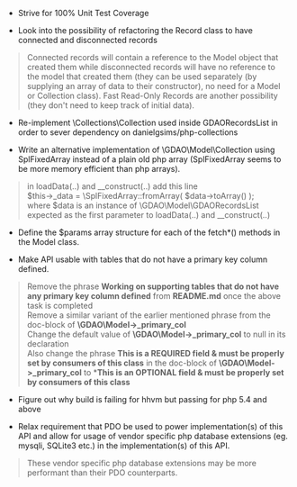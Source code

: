 * Strive for 100% Unit Test Coverage

* Look into the possibility of refactoring the Record class to have connected and disconnected records
> Connected records will contain a reference to the Model object that created them while disconnected records will have no reference to the model that created them 
> (they can be used separately (by supplying an array of data to their constructor), no need for a Model or Collection class). 
> Fast Read-Only Records are another possibility (they don't need to keep track of initial data).

* Re-implement \Collections\Collection used inside GDAORecordsList in order to sever dependency on danielgsims/php-collections

* Write an alternative implementation of \GDAO\Model\Collection using SplFixedArray instead of a plain old php array (SplFixedArray seems to be more memory efficient than php arrays). 
> in loadData(..) and __construct(..) add this line   
> $this->_data = \SplFixedArray::fromArray( $data->toArray() );   
> where $data is an instance of \GDAO\Model\GDAORecordsList expected as the first parameter to loadData(..) and __construct(..) 

* Define the $params array structure for each of the fetch*() methods in the Model class.

* Make API usable with tables that do not have a primary key column defined.
> Remove the phrase **Working on supporting tables that do not have any primary key column defined** from **README.md** once the above task is completed   
> Remove a similar variant of the earlier mentioned phrase from the doc-block of **\GDAO\Model->_primary_col**   
> Change the default value of **\GDAO\Model->_primary_col** to null in its declaration      
> Also change the phrase **This is a REQUIRED field & must be properly set by 
> consumers of this class** in the doc-block of **\GDAO\Model->_primary_col** to
> ***This is an OPTIONAL field & must be properly set by consumers of this class**

* Figure out why build is failing for hhvm but passing for php 5.4 and above

* Relax requirement that PDO be used to power implementation(s) of this API and allow for usage of vendor specific php database extensions (eg. mysqli, SQLite3 etc.) in the implementation(s) of this API.
> These vendor specific php database extensions may be more performant than their PDO counterparts.
